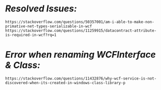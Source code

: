 # *Resolved Issues:*
    https://stackoverflow.com/questions/50357001/am-i-able-to-make-non-primative-net-types-serializable-in-wcf
    https://stackoverflow.com/questions/11259915/datacontract-attribute-is-required-in-wcf?rq=1

# *Error when renaming WCFInterface & Class:*
    https://stackoverflow.com/questions/11432876/why-wcf-service-is-not-discovered-when-its-created-in-windows-class-library-p
